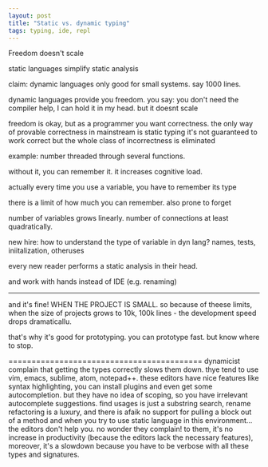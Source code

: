 ```yaml
---
layout: post
title: "Static vs. dynamic typing"
tags: typing, ide, repl
---
```

Freedom doesn't scale

static languages simplify static analysis

claim: dynamic languages only good for small systems. say 1000 lines.

dynamic languages provide you freedom. you say: you don't need the compiler help, I can hold it in my head. but it doesnt scale

freedom is okay, but as a programmer you want correctness. the only way of provable correctness in mainstream is static typing
it's not guaranteed to work correct but the whole class of incorrectness is eliminated

example: number threaded through several functions.

without it, you can remember it. it increases cognitive load.

actually every time you use a variable, you have to remember its type

there is a limit of how much you can remember. also prone to forget

number of variables grows linearly. number of connections at least quadratically.

new hire: how to understand the type of variable in dyn lang? names, tests, iniitalization, otheruses

every new reader performs a static analysis in their head.

and work with hands instead of IDE (e.g. renaming)

-------
and it's fine! WHEN THE PROJECT IS SMALL.
so because of theese limits, when the size of projects grows to 10k, 100k lines - the development speed drops dramaticallu.

that's why it's good for prototyping. you can prototype fast. but know where to stop.

==========================================
dynamicist complain that getting the types correctly slows them down.
thye tend to use vim, emacs, sublime, atom, notepad++. these editors have nice features like syntax highlighting, you can install plugins and even get some autocompletion. but they have no idea of scoping, so you have irrelevant autocomplete suggestions. find usages is just a substring search, rename refactoring is a luxury, and there is afaik no support for pulling a block out of a method
and when you try to use static language in this environment... the editors don't help you. no wonder they complain! to them, it's no increase in productivity (because the editors lack the necessary features), moreover, it's a slowdown because you have to be verbose with all these types and signatures.
